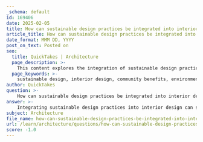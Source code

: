 ```yaml
---
_schema: default
id: 169406
date: 2025-02-05
title: How can sustainable design practices be integrated into interior design to benefit both the community and the environment?
article_title: How can sustainable design practices be integrated into interior design to benefit both the community and the environment?
date_format: MMM DD, YYYY
post_on_text: Posted on
seo:
  title: QuickTakes | Architecture
  page_description: >-
    This content explores the integration of sustainable design practices into interior design, highlighting strategies that benefit both the community and the environment, including the use of renewable materials, energy efficiency, biophilic design, and fostering community engagement.
  page_keywords: >-
    sustainable design, interior design, community benefits, environment, renewable materials, energy efficiency, biophilic design, community engagement, waste reduction, cultural sensitivity, social interaction, education and awareness
author: QuickTakes
question: >-
    How can sustainable design practices be integrated into interior design to benefit both the community and the environment?
answer: >-
    Integrating sustainable design practices into interior design can significantly benefit both the community and the environment. Here are several strategies and considerations for achieving this integration:\n\n1. **Use of Sustainable Materials**: Selecting materials that are renewable, recycled, or have low environmental impact is crucial. For instance, using bamboo flooring, reclaimed wood, or recycled metal can reduce the carbon footprint of a project. Additionally, materials that are non-toxic and promote indoor air quality, such as low-VOC paints and finishes, contribute to healthier living environments.\n\n2. **Energy Efficiency**: Incorporating energy-efficient systems and appliances is essential. This includes using LED lighting, energy-efficient HVAC systems, and smart home technologies that optimize energy use. Designing spaces that maximize natural light can also reduce reliance on artificial lighting, further enhancing energy efficiency.\n\n3. **Biophilic Design**: Integrating nature into interior spaces can improve well-being and foster a connection to the environment. This can be achieved through the use of indoor plants, natural light, and materials that mimic natural elements. Biophilic design not only enhances aesthetic appeal but also promotes mental health and productivity.\n\n4. **Community Engagement**: Involving the community in the design process ensures that the spaces created meet their needs and reflect their values. This collaborative approach can lead to designs that are more sustainable and socially responsible, as they consider local ecological contexts and cultural significance.\n\n5. **Waste Reduction**: Implementing strategies to minimize waste during the design and construction phases is vital. This can include reusing existing furniture, utilizing modular designs that allow for easy updates, and planning for future adaptability. Additionally, designing for disassembly can facilitate recycling at the end of a building's life cycle.\n\n6. **Cultural Sensitivity**: Understanding and incorporating local cultural elements into design can enhance community identity and pride. This approach not only respects local traditions but also promotes sustainable practices that are culturally relevant and accepted by the community.\n\n7. **Promoting Social Interaction**: Designing spaces that encourage social interaction can strengthen community ties. Open floor plans, communal areas, and flexible spaces that can be used for various activities foster a sense of belonging and community engagement.\n\n8. **Education and Awareness**: Educating clients and the community about the benefits of sustainable design practices can lead to greater acceptance and implementation of these strategies. Workshops, informational sessions, and showcasing successful projects can inspire others to adopt sustainable practices in their own spaces.\n\nBy integrating these sustainable design practices into interior design, professionals can create environments that not only minimize environmental impact but also enhance the quality of life for community members. This holistic approach recognizes the interconnectedness of architecture, environment, and society, ultimately leading to more resilient and vibrant communities.
subject: Architecture
file_name: how-can-sustainable-design-practices-be-integrated-into-interior-design-to-benefit-both-the-community-and-the-environment.md
url: /learn/architecture/questions/how-can-sustainable-design-practices-be-integrated-into-interior-design-to-benefit-both-the-community-and-the-environment
score: -1.0
---
```


&nbsp;